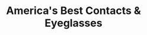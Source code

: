 ---
title: "America's Best Contacts & Eyeglasses"
url: /pottstown/americas-best-contacts-and-eyeglasses/
shop: optician
---